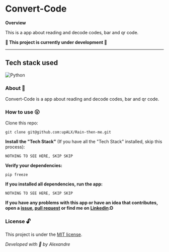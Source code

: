 # Convert-Code

**Overview**

This is a app about reading and decode codes, bar and qr code.

**:construction: This project is currently under development :construction:**

---

## Tech stack used
![Python](https://img.shields.io/badge/-Python-05122A?style=flat&logo=python)&nbsp;


### About :book:
Convert-Code is a app about reading and decode codes, bar and qr code.


### How to use :open_mouth:
Clone this repo:
```
git clone git@github.com:upALX/Rain-then-me.git
```
**Install the "Tech Stack"** (If you have all the "Tech Stack" installed, skip this process):
```
NOTHING TO SEE HERE, SKIP SKIP
```
**Verify your dependencies:**
```
pip freeze
```
**If you installed all dependencies, run the app:**
```
NOTHING TO SEE HERE, SKIP SKIP
```

**If you have any problems with this app or have an idea that contributes, open a [issue](https://github.com/upALX/Convert-Code/issues), [pull request](https://github.com/upALX/Convert-Code/pulls) or find me on [Linkedin](https://www.linkedin.com/in/upalx/):D**


### License :unlock:
This project is under the [MIT license](https://github.com/upALX/Convert-Code/blob/main/LICENSE).


*Developed with :purple_heart: by Alexandre*
